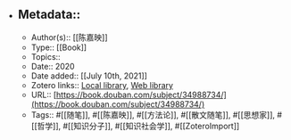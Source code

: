 - ## Metadata::
    - Author(s):: [[陈嘉映]]
    - Type:: [[Book]]
    - Topics:: 
    - Date:: 2020
    - Date added:: [[July 10th, 2021]]
    - Zotero links:: [Local library](zotero://select/library/items/JX7KXR4Q), [Web library](https://www.zotero.org/users/7147715/items/JX7KXR4Q)
    - URL:: [https://book.douban.com/subject/34988734/](https://book.douban.com/subject/34988734/)
    - Tags:: #[[随笔]], #[[陈嘉映]], #[[方法论]], #[[散文随笔]], #[[思想家]], #[[哲学]], #[[知识分子]], #[[知识社会学]], #[[ZoteroImport]]
